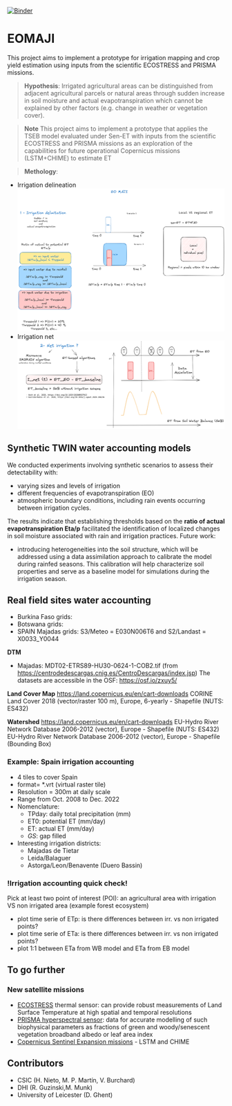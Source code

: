 [![Binder](https://mybinder.org/badge_logo.svg)](https://mybinder.org/v2/gh/BenjMy/EOMAJI/main)

# EOMAJI
This project aims to implement a prototype for irrigation mapping and crop yield estimation using inputs from the scientific ECOSTRESS and PRISMA missions.

> **Hypothesis**: Irrigated agricultural areas can be distinguished from adjacent agricultural parcels or natural areas through sudden increase in soil moisture and actual evapotranspiration which cannot be explained by
other factors (e.g. change in weather or vegetation cover).

> **Note**
> This project aims to implement a prototype that applies the TSEB model evaluated under Sen-ET with inputs from the scientific ECOSTRESS and PRISMA missions as an exploration of the capabilities for future operational Copernicus missions (LSTM+CHIME) to estimate ET

> **Methology**: 
- Irrigation delineation
![EO-MAJI-IrrNet](./figures/EO-MAJI-IrrDelineation.png)
- Irrigation net
![EO-MAJI-IrrNet](./figures/EO-MAJI-IrrNet.png)


## Synthetic TWIN water accounting models
We conducted experiments involving synthetic scenarios to assess their detectability with: 
- varying sizes and levels of irrigation
- different frequencies of evapotranspiration (EO)
- atmospheric boundary conditions, including rain events occurring between irrigation cycles. 

The results indicate that establishing thresholds based on the **ratio of actual evapotranspiration Eta/p** facilitated the identification of localized changes in soil moisture associated with rain and irrigation practices. 
Future work: 
- introducing heterogeneities into the soil structure, which will be addressed using a data assimilation approach to calibrate the model during rainfed seasons. 
This calibration will help characterize soil properties and serve as a baseline model for simulations during the irrigation season.


## Real field sites water accounting
- Burkina Faso grids:
- Botswana grids:
- SPAIN Majadas grids: S3/Meteo = E030N006T6 and S2/Landast = X0033_Y0044 

**DTM**
- Majadas: MDT02-ETRS89-HU30-0624-1-COB2.tif (from https://centrodedescargas.cnig.es/CentroDescargas/index.jsp)
The datasets are accessible in the OSF: https://osf.io/zxuy5/

**Land Cover Map**
https://land.copernicus.eu/en/cart-downloads
CORINE Land Cover 2018 (vector/raster 100 m), Europe, 6-yearly - Shapefile (NUTS: ES432)

**Watershed**
https://land.copernicus.eu/en/cart-downloads
EU-Hydro River Network Database 2006-2012 (vector), Europe - Shapefile (NUTS: ES432)
EU-Hydro River Network Database 2006-2012 (vector), Europe - Shapefile (Bounding Box)


### Example: Spain irrigation accounting 
- 4 tiles to cover Spain
- format= *.vrt (virtual raster tile)
- Resolution = 300m at daily scale
- Range from Oct. 2008 to Dec. 2022
- Nomenclature:
  - TPday: daily total precipitation (mm)
  - ET0: potential ET (mm/day)
  - ET: actual ET (mm/day)
  - *GS*: gap filled
- Interesting irrigation districts:
  - Majadas de Tietar
  - Leida/Balaguer
  - Astorga/Leon/Benavente (Duero Bassin)
 
 
### !Irrigation accounting quick check!
Pick at least two point of interest (POI): an agricultural area with irrigation VS non irrigated area (example forest ecosystem)
- plot time serie of ETp: is there differences between irr. vs non irrigated points? 
- plot time serie of ETa: is there differences between irr. vs non irrigated points? 
- plot 1:1 between ETa from WB model and ETa from EB model

 
## To go further
### New satellite missions

- [ECOSTRESS](https://ecostress.jpl.nasa.gov/) thermal sensor: can provide robust measurements of Land Surface Temperature at high spatial and temporal resolutions
- [PRISMA hyperspectral sensor](https://www.eoportal.org/satellite-missions/prisma-hyperspectral): data for accurate modelling of such biophysical parameters as fractions of green and woody/senescent vegetation broadband albedo or leaf area index
- [Copernicus Sentinel Expansion missions](https://www.esa.int/Applications/Observing_the_Earth/Copernicus/Copernicus_Sentinel_Expansion_missions) - LSTM and CHIME

## Contributors
- CSIC (H. Nieto, M. P. Martín, V. Burchard)
- DHI (R. Guzinski,M. Munk)
- University of Leicester (D. Ghent)




